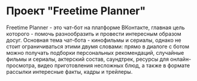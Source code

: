﻿# Проект "Freetime Planner"
Freetime Planner - это чат-бот на платформе ВКонтакте, главная цель которого - помочь разнообразить и провести интересным образом досуг. Основная тема чат-бота - кинофильмы и сериалы, однако не стоит ограничиваться этими двумя словами: прямо в диалоге с ботом можно получать подборки персональных рекомендаций, случайные фильмы и сериалы, актерский состав, саундтрек, ресурсы для онлайн-просмотра, видео приготовления несложных блюд, а также в формате рассылки интересные факты, кадры и трейлеры.
